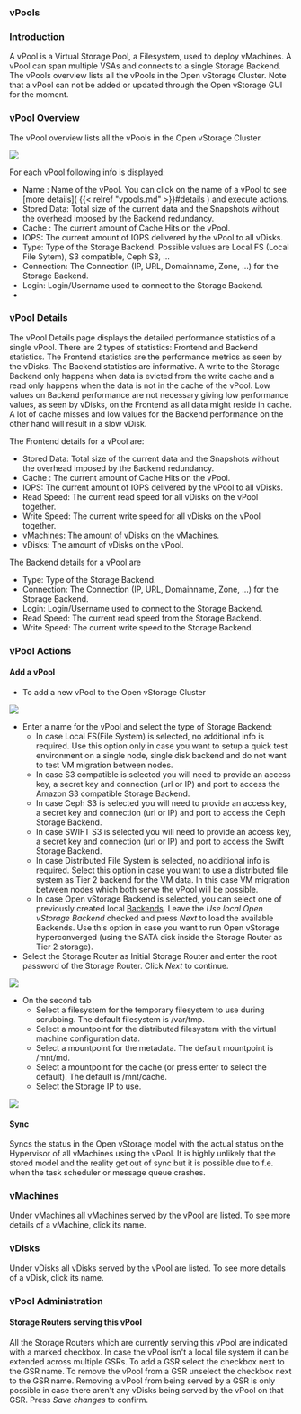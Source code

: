 ### vPools

### Introduction

A vPool is a Virtual Storage Pool, a Filesystem, used to deploy
vMachines. A vPool can span multiple VSAs and connects to a single
Storage Backend. The vPools overview lists all the vPools in the Open
vStorage Cluster. Note that a vPool can not be added or updated through
the Open vStorage GUI for the moment.

### vPool Overview

The vPool overview lists all the vPools in the Open vStorage Cluster.

![](images/vpool\_overview.png)


For each vPool following info is displayed:

-   Name : Name of the vPool. You can click on the name of a vPool to
    see [more details]( {{< relref "vpools.md" >}}#details ) and execute actions.
-   Stored Data: Total size of the current data and the Snapshots
    without the overhead imposed by the Backend redundancy.
-   Cache : The current amount of Cache Hits on the vPool.
-   IOPS: The current amount of IOPS delivered by the vPool to all
    vDisks.
-   Type: Type of the Storage Backend. Possible values are Local FS
    (Local File Sytem), S3 compatible, Ceph S3, ...
-   Connection: The Connection (IP, URL, Domainname, Zone, ...) for the
    Storage Backend.
-   Login: Login/Username used to connect to the Storage Backend.
-   
<a name="details" class="internal-ref"></a>
### vPool Details

The vPool Details page displays the detailed performance statistics of a
single vPool. There are 2 types of statistics: Frontend and Backend
statistics. The Frontend statistics are the performance metrics as seen
by the vDisks. The Backend statistics are informative. A write to the
Storage Backend only happens when data is evicted from the write cache
and a read only happens when the data is not in the cache of the vPool.
Low values on Backend performance are not necessary giving low
performance values, as seen by vDisks, on the Frontend as all data might
reside in cache. A lot of cache misses and low values for the Backend
performance on the other hand will result in a slow vDisk.

The Frontend details for a vPool are:

-   Stored Data: Total size of the current data and the Snapshots
    without the overhead imposed by the Backend redundancy.
-   Cache : The current amount of Cache Hits on the vPool.
-   IOPS: The current amount of IOPS delivered by the vPool to all
    vDisks.
-   Read Speed: The current read speed for all vDisks on the vPool
    together.
-   Write Speed: The current write speed for all vDisks on the vPool
    together.
-   vMachines: The amount of vDisks on the vMachines.
-   vDisks: The amount of vDisks on the vPool.

The Backend details for a vPool are

-   Type: Type of the Storage Backend.
-   Connection: The Connection (IP, URL, Domainname, Zone, ...) for the
    Storage Backend.
-   Login: Login/Username used to connect to the Storage Backend.
-   Read Speed: The current read speed from the Storage Backend.
-   Write Speed: The current write speed to the Storage Backend.

### vPool Actions

#### Add a vPool

-   To add a new vPool to the Open vStorage Cluster

![](images/addnewvpool.png)


-   Enter a name for the vPool and select the type of Storage Backend:
    -   In case Local FS(File System) is selected, no additional info is
        required. Use this option only in case you want to setup a quick
        test environment on a single node, single disk backend and do
        not want to test VM migration between nodes.
    -   In case S3 compatible is selected you will need to provide an
        access key, a secret key and connection (url or IP) and port to
        access the Amazon S3 compatible Storage Backend.
    -   In case Ceph S3 is selected you will need to provide an access
        key, a secret key and connection (url or IP) and port to access
        the Ceph Storage Backend.
    -   In case SWIFT S3 is selected you will need to provide an access
        key, a secret key and connection (url or IP) and port to access
        the Swift Storage Backend.
    -   In case Distributed File System is selected, no additional info
        is required. Select this option in case you want to use a
        distributed file system as Tier 2 backend for the VM data. In
        this case VM migration between nodes which both serve the vPool
        will be possible.
    -   In case Open vStorage Backend is selected, you can select one of
        previously created local [Backends](backends). Leave the *Use
        local Open vStorage Backend* checked and press *Next* to load
        the available Backends. Use this option in case you want to run
        Open vStorage hyperconverged (using the SATA disk inside the
        Storage Router as Tier 2 storage).
-   Select the Storage Router as Initial Storage Router and enter the
    root password of the Storage Router. Click *Next* to continue.

![](images/addnewvpool\_tab1.png)

-   On the second tab
    -   Select a filesystem for the temporary filesystem to use during
        scrubbing. The default filesystem is /var/tmp.
    -   Select a mountpoint for the distributed filesystem with the
        virtual machine configuration data.
    -   Select a mountpoint for the metadata. The default mountpoint is
        /mnt/md.
    -   Select a mountpoint for the cache (or press enter to select the
        default). The default is /mnt/cache.
    -   Select the Storage IP to use.

![](images/addnewvpool\_tab1.png)

#### Sync


Syncs the status in the Open vStorage model
with the actual status on the Hypervisor of all vMachines using the
vPool. It is highly unlikely that the stored model and the reality get
out of sync but it is possible due to f.e. when the task scheduler or
message queue crashes.

### vMachines

Under vMachines all vMachines served by the vPool are listed. To see
more details of a vMachine, click its name.

### vDisks

Under vDisks all vDisks served by the vPool are listed. To see more
details of a vDisk, click its name.

### vPool Administration

#### Storage Routers serving this vPool

All the Storage Routers which are currently serving this vPool are
indicated with a marked checkbox. In case the vPool isn't a local file
system it can be extended across multiple GSRs. To add a GSR select the
checkbox next to the GSR name. To remove the vPool from a GSR unselect
the checkbox next to the GSR name. Removing a vPool from being served by
a GSR is only possible in case there aren't any vDisks being served by
the vPool on that GSR. Press *Save changes* to confirm.